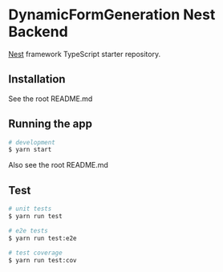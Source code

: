 # DynamicFormGeneration Nest Backend

[Nest](https://github.com/nestjs/nest) framework TypeScript starter repository.

## Installation

See the root README.md

## Running the app

```bash
# development
$ yarn start
```

Also see the root README.md

## Test

```bash
# unit tests
$ yarn run test

# e2e tests
$ yarn run test:e2e

# test coverage
$ yarn run test:cov
```
